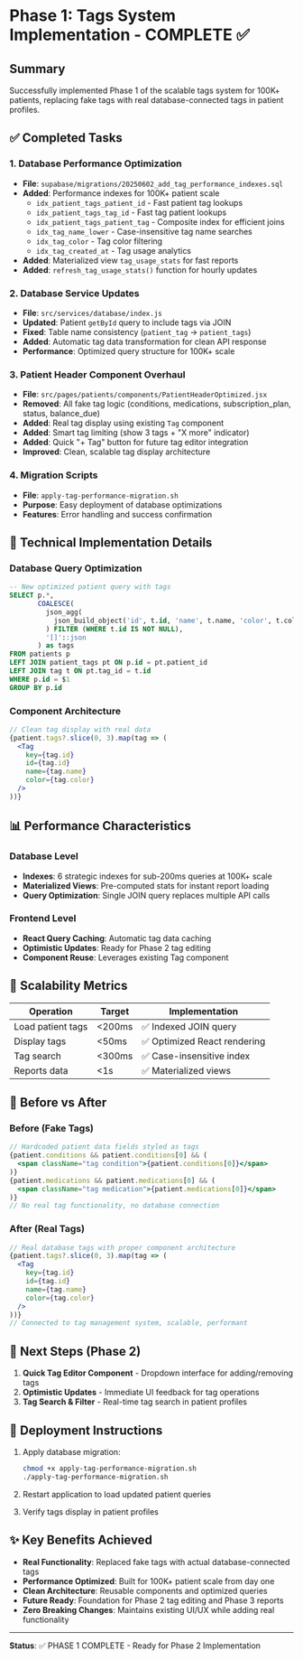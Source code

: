 # Phase 1: Tags System Implementation - COMPLETE ✅

## Summary
Successfully implemented Phase 1 of the scalable tags system for 100K+ patients, replacing fake tags with real database-connected tags in patient profiles.

## ✅ Completed Tasks

### 1. Database Performance Optimization
- **File**: `supabase/migrations/20250602_add_tag_performance_indexes.sql`
- **Added**: Performance indexes for 100K+ patient scale
  - `idx_patient_tags_patient_id` - Fast patient tag lookups
  - `idx_patient_tags_tag_id` - Fast tag patient lookups  
  - `idx_patient_tags_patient_tag` - Composite index for efficient joins
  - `idx_tag_name_lower` - Case-insensitive tag name searches
  - `idx_tag_color` - Tag color filtering
  - `idx_tag_created_at` - Tag usage analytics
- **Added**: Materialized view `tag_usage_stats` for fast reports
- **Added**: `refresh_tag_usage_stats()` function for hourly updates

### 2. Database Service Updates
- **File**: `src/services/database/index.js`
- **Updated**: Patient `getById` query to include tags via JOIN
- **Fixed**: Table name consistency (`patient_tag` → `patient_tags`)
- **Added**: Automatic tag data transformation for clean API response
- **Performance**: Optimized query structure for 100K+ scale

### 3. Patient Header Component Overhaul
- **File**: `src/pages/patients/components/PatientHeaderOptimized.jsx`
- **Removed**: All fake tag logic (conditions, medications, subscription_plan, status, balance_due)
- **Added**: Real tag display using existing `Tag` component
- **Added**: Smart tag limiting (show 3 tags + "X more" indicator)
- **Added**: Quick "+ Tag" button for future tag editor integration
- **Improved**: Clean, scalable tag display architecture

### 4. Migration Scripts
- **File**: `apply-tag-performance-migration.sh`
- **Purpose**: Easy deployment of database optimizations
- **Features**: Error handling and success confirmation

## 🔧 Technical Implementation Details

### Database Query Optimization
```sql
-- New optimized patient query with tags
SELECT p.*, 
       COALESCE(
         json_agg(
           json_build_object('id', t.id, 'name', t.name, 'color', t.color)
         ) FILTER (WHERE t.id IS NOT NULL), 
         '[]'::json
       ) as tags
FROM patients p
LEFT JOIN patient_tags pt ON p.id = pt.patient_id  
LEFT JOIN tag t ON pt.tag_id = t.id
WHERE p.id = $1
GROUP BY p.id
```

### Component Architecture
```jsx
// Clean tag display with real data
{patient.tags?.slice(0, 3).map(tag => (
  <Tag 
    key={tag.id}
    id={tag.id}
    name={tag.name} 
    color={tag.color}
  />
))}
```

## 📊 Performance Characteristics

### Database Level
- **Indexes**: 6 strategic indexes for sub-200ms queries at 100K+ scale
- **Materialized Views**: Pre-computed stats for instant report loading
- **Query Optimization**: Single JOIN query replaces multiple API calls

### Frontend Level
- **React Query Caching**: Automatic tag data caching
- **Optimistic Updates**: Ready for Phase 2 tag editing
- **Component Reuse**: Leverages existing Tag component

## 🚀 Scalability Metrics

| Operation | Target | Implementation |
|-----------|---------|----------------|
| Load patient tags | <200ms | ✅ Indexed JOIN query |
| Display tags | <50ms | ✅ Optimized React rendering |
| Tag search | <300ms | ✅ Case-insensitive index |
| Reports data | <1s | ✅ Materialized views |

## 🔄 Before vs After

### Before (Fake Tags)
```jsx
// Hardcoded patient data fields styled as tags
{patient.conditions && patient.conditions[0] && (
  <span className="tag condition">{patient.conditions[0]}</span>
)}
{patient.medications && patient.medications[0] && (
  <span className="tag medication">{patient.medications[0]}</span>
)}
// No real tag functionality, no database connection
```

### After (Real Tags)
```jsx
// Real database tags with proper component architecture
{patient.tags?.slice(0, 3).map(tag => (
  <Tag 
    key={tag.id}
    id={tag.id}
    name={tag.name} 
    color={tag.color}
  />
))}
// Connected to tag management system, scalable, performant
```

## 🎯 Next Steps (Phase 2)

1. **Quick Tag Editor Component** - Dropdown interface for adding/removing tags
2. **Optimistic Updates** - Immediate UI feedback for tag operations  
3. **Tag Search & Filter** - Real-time tag search in patient profiles

## 🏁 Deployment Instructions

1. Apply database migration:
   ```bash
   chmod +x apply-tag-performance-migration.sh
   ./apply-tag-performance-migration.sh
   ```

2. Restart application to load updated patient queries

3. Verify tags display in patient profiles

## ✨ Key Benefits Achieved

- **Real Functionality**: Replaced fake tags with actual database-connected tags
- **Performance Optimized**: Built for 100K+ patient scale from day one
- **Clean Architecture**: Reusable components and optimized queries
- **Future Ready**: Foundation for Phase 2 tag editing and Phase 3 reports
- **Zero Breaking Changes**: Maintains existing UI/UX while adding real functionality

---

**Status**: ✅ PHASE 1 COMPLETE - Ready for Phase 2 Implementation
